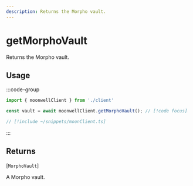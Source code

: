 ```yaml
---
description: Returns the Morpho vault.
---
```


# getMorphoVault

Returns the Morpho vault.

## Usage

:::code-group

```ts twoslash [example.ts]
import { moonwellClient } from './client'

const vault = await moonwellClient.getMorphoVault(); // [!code focus]
```

```ts twoslash [client.ts] filename="client.ts"
// [!include ~/snippets/moonClient.ts]
```

:::

## Returns

[`MorphoVault`]<!-- /docs/glossary/types#morpho-vault -->

A Morpho vault.

<!-- ## Parameters

### includeLiquidStakingRewards

- **Type:** `boolean`

Whether to include liquid staking rewards in the response.

```ts twoslash
// [!include ~/snippets/moonClient.ts]
// ---cut---
const markets = await moonwellClient.getMarkets({
  includeLiquidStakingRewards: true // [!code focus]
})
``` -->